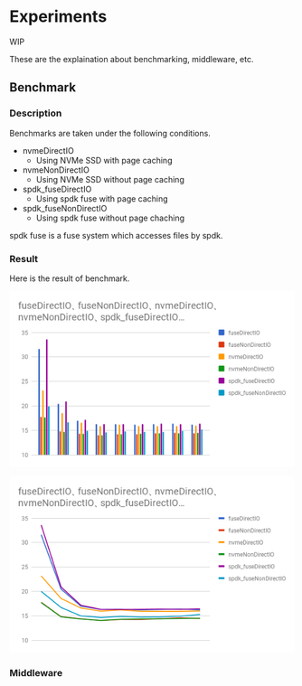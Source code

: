 # Experiments

WIP  

These are the explaination about benchmarking, middleware, etc.  

## Benchmark

### Description

Benchmarks are taken under the following conditions.

* nvmeDirectIO
    * Using NVMe SSD with page caching
* nvmeNonDirectIO
    * Using NVMe SSD without page caching
* spdk_fuseDirectIO
    * Using spdk fuse with page caching
* spdk_fuseNonDirectIO
    * Using spdk fuse without page chaching

spdk fuse is a fuse system which accesses files by spdk.

### Result

Here is the result of benchmark.  

![Bar Chart](image/bar_chart.png)  

![Line Chart](image/line_chart.png)  

### Middleware

